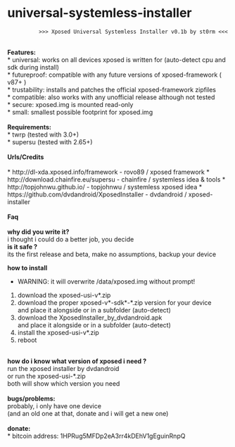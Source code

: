 # universal-systemless-installer

              >>> Xposed Universal Systemless Installer v0.1b by st0rm <<<
</BR>
<B>Features:</B></BR>
* universal: works on all devices xposed is written for (auto-detect cpu and sdk during install)</BR>
* futureproof: compatible with any future versions of xposed-framework ( v87+ )</BR>
* trustability: installs and patches the official xposed-framework zipfiles</BR>
* compatible: also works with any unofficial release although not tested</BR>
* secure: xposed.img is mounted read-only</BR>
* small: smallest possible footprint for xposed.img</BR>
</BR>
<B>Requirements:</B></BR>
* twrp     (tested with 3.0+)</BR>
* supersu  (tested with 2.65+)</BR>
</BR>
<B>Urls/Credits</B></BR>
</BR>
* http://dl-xda.xposed.info/framework            - rovo89 / xposed framework
* http://download.chainfire.eu/supersu           - chainfire / systemless idea & tools
* http://topjohnwu.github.io/                    - topjohnwu / systemless xposed idea
* https://github.com/dvdandroid/XposedInstaller  - dvdandroid / xposed-installer
</BR></BR>
<B>Faq</B></BR>
</BR>
  <B>why did you write it?</B></BR>
  i thought i could do a better job, you decide
</BR>
  <B>is it safe ?</B></BR>
  its the first release and beta, make no assumptions, backup your device

  <B>how to install</B></BR>
  * WARNING: it will overwrite /data/xposed.img without prompt!</BR>
  1. download the xposed-usi-v*.zip</BR>
  2. download the proper xposed-v*-sdk*-*.zip version for your device</BR>
     and place it alongside or in a subfolder (auto-detect)</BR>
  3. download the XposedInstaller_by_dvdandroid.apk</BR>
     and place it alongside or in a subfolder (auto-detect)</BR>
  4. install the xposed-usi-v*.zip</BR>
  5. reboot</BR>
</BR>
<B>how do i know what version of xposed i need ?</B></BR>
run the xposed installer by dvdandroid</BR>
or run the xposed-usi-*.zip</BR>
both will show which version you need</BR>
</BR>
<B>bugs/problems:</B></BR>
probably, i only have one device</BR>
(and an old one at that, donate and i will get a new one)</BR>
</BR> 
<B>donate:</B></BR>
* bitcoin address: 1HPRug5MFDp2eA3rr4kDEhV1gEguinRnpQ</BR>
</BR>
